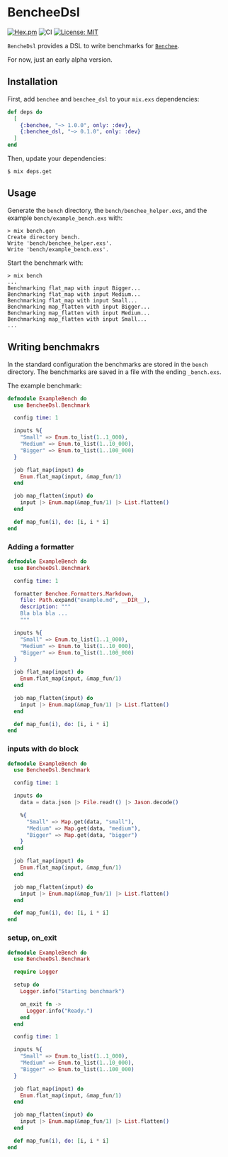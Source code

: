 # BencheeDsl
[![Hex.pm](https://img.shields.io/hexpm/v/benchee_dsl.svg)](https://hex.pm/packages/benchee_dsl)
![CI](https://github.com/hrzndhrn/benchee_dsl/workflows/CI/badge.svg)
[![License: MIT](https://img.shields.io/badge/License-MIT-yellow.svg)](https://opensource.org/licenses/MIT)

`BencheDsl` provides a DSL to write benchmarks for
[`Benchee`](https://github.com/bencheeorg/benchee).

For now, just an early alpha version.

## Installation

First, add `benchee` and `benchee_dsl` to your `mix.exs` dependencies:

```elixir
def deps do
  [
    {:benchee, "~> 1.0.0", only: :dev},
    {:benchee_dsl, "~> 0.1.0", only: :dev}
  ]
end
```

Then, update your dependencies:
```shell
$ mix deps.get
```

## Usage
Generate the `bench` directory, the `bench/benchee_helper.exs`, and the example
`bench/example_bench.exs` with:

```
> mix bench.gen
Create directory bench.
Write 'bench/benchee_helper.exs'.
Write 'bench/example_bench.exs'.
```

Start the benchmark with:

```
> mix bench
...
Benchmarking flat_map with input Bigger...
Benchmarking flat_map with input Medium...
Benchmarking flat_map with input Small...
Benchmarking map_flatten with input Bigger...
Benchmarking map_flatten with input Medium...
Benchmarking map_flatten with input Small...
...
```

## Writing benchmakrs

In the standard configuration the benchmarks are stored in the `bench`
directory. The benchmarks are saved in a file with the ending `_bench.exs`.

The example benchmark:

```elixir
defmodule ExampleBench do
  use BencheeDsl.Benchmark

  config time: 1

  inputs %{
    "Small" => Enum.to_list(1..1_000),
    "Medium" => Enum.to_list(1..10_000),
    "Bigger" => Enum.to_list(1..100_000)
  }

  job flat_map(input) do
    Enum.flat_map(input, &map_fun/1)
  end

  job map_flatten(input) do
    input |> Enum.map(&map_fun/1) |> List.flatten()
  end

  def map_fun(i), do: [i, i * i]
end
```

### Adding a formatter

```elixir
defmodule ExampleBench do
  use BencheeDsl.Benchmark

  config time: 1

  formatter Benchee.Formatters.Markdown,
    file: Path.expand("example.md", __DIR__),
    description: """
    Bla bla bla ...
    """

  inputs %{
    "Small" => Enum.to_list(1..1_000),
    "Medium" => Enum.to_list(1..10_000),
    "Bigger" => Enum.to_list(1..100_000)
  }

  job flat_map(input) do
    Enum.flat_map(input, &map_fun/1)
  end

  job map_flatten(input) do
    input |> Enum.map(&map_fun/1) |> List.flatten()
  end

  def map_fun(i), do: [i, i * i]
end
```

### inputs with do block

```elixir
defmodule ExampleBench do
  use BencheeDsl.Benchmark

  config time: 1

  inputs do
    data = data.json |> File.read!() |> Jason.decode()

    %{
      "Small" => Map.get(data, "small"),
      "Medium" => Map.get(data, "medium"),
      "Bigger" => Map.get(data, "bigger")
    }
  end

  job flat_map(input) do
    Enum.flat_map(input, &map_fun/1)
  end

  job map_flatten(input) do
    input |> Enum.map(&map_fun/1) |> List.flatten()
  end

  def map_fun(i), do: [i, i * i]
end
```

### setup, on_exit

```elixir
defmodule ExampleBench do
  use BencheeDsl.Benchmark

  require Logger

  setup do
    Logger.info("Starting benchmark")

    on_exit fn ->
      Logger.info("Ready.")
    end
  end

  config time: 1

  inputs %{
    "Small" => Enum.to_list(1..1_000),
    "Medium" => Enum.to_list(1..10_000),
    "Bigger" => Enum.to_list(1..100_000)
  }

  job flat_map(input) do
    Enum.flat_map(input, &map_fun/1)
  end

  job map_flatten(input) do
    input |> Enum.map(&map_fun/1) |> List.flatten()
  end

  def map_fun(i), do: [i, i * i]
end
```
